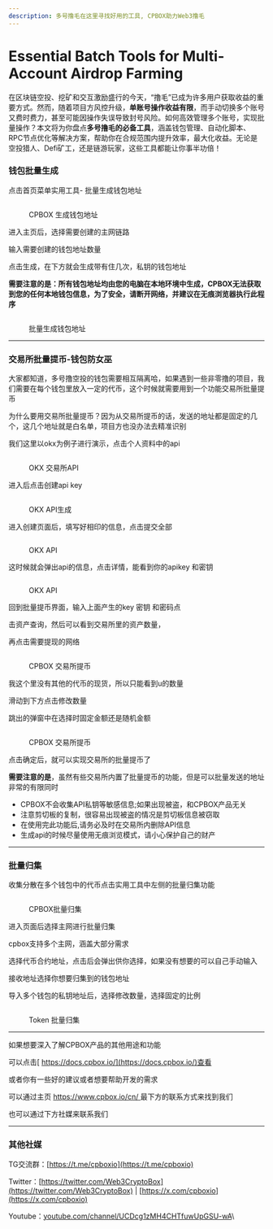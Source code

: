 ```yaml
---
description: 多号撸毛在这里寻找好用的工具, CPBOX助力Web3撸毛
---
```


# Essential Batch Tools for Multi-Account Airdrop Farming

在区块链空投、挖矿和交互激励盛行的今天，“撸毛”已成为许多用户获取收益的重要方式。然而，随着项目方风控升级，**单账号操作收益有限**，而手动切换多个账号又费时费力，甚至可能因操作失误导致封号风险。如何高效管理多个账号，实现批量操作？本文将为你盘点**多号撸毛的必备工具**，涵盖钱包管理、自动化脚本、RPC节点优化等解决方案，帮助你在合规范围内提升效率，最大化收益。无论是空投猎人、Defi矿工，还是链游玩家，这些工具都能让你事半功倍！

### 钱包批量生成

点击首页菜单实用工具- 批量生成钱包地址

<figure><img src="../../.gitbook/assets/image%20(44).png" alt=""><figcaption><p>CPBOX 生成钱包地址</p></figcaption></figure>

进入主页后，选择需要创建的主网链路

输入需要创建的钱包地址数量

点击生成，在下方就会生成带有住几次，私钥的钱包地址

**需要注意的是：所有钱包地址均由您的电脑在本地环境中生成，CPBOX无法获取到您的任何本地钱包信息，为了安全，请断开网络，并建议在无痕浏览器执行此程序**

<figure><img src="../../../.gitbook/assets/image (45).png" alt=""><figcaption><p>批量生成钱包地址</p></figcaption></figure>

***

### 交易所批量提币-钱包防女巫

大家都知道，多号撸空投的钱包需要相互隔离哈，如果遇到一些非零撸的项目，我们需要在每个钱包里放入一定的代币，这个时候就需要用到一个功能交易所批量提币

为什么要用交易所批量提币？因为从交易所提币的话，发送的地址都是固定的几个，这几个地址就是白名单，项目方也没办法去精准识别

我们这里以okx为例子进行演示，点击个人资料中的api

<figure><img src="https://uf6jjv03ijb.sg.larksuite.com/space/api/box/stream/download/asynccode/?code=YWM1OGM4YWE2OTBmMDkwNWE1NTFhYTI0OTIzZWVjMTJfVHdiWWJPRU9zcGkyMzNMRjFQV05TcDlvVDdneXlJeUJfVG9rZW46S2pDS2JWMGRrbzdyNmF4R2xJUmx4djVpZ1NoXzE3NDY0NDc4ODg6MTc0NjQ1MTQ4OF9WNA" alt=""><figcaption><p>OKX 交易所API</p></figcaption></figure>

进入后点击创建api key

<figure><img src="../../../.gitbook/assets/image (47).png" alt=""><figcaption><p>OKX API生成</p></figcaption></figure>

进入创建页面后，填写好相印的信息，点击提交全部

<figure><img src="../../../.gitbook/assets/image (48).png" alt=""><figcaption><p>OKX API</p></figcaption></figure>

这时候就会弹出api的信息，点击详情，能看到你的apikey 和密钥

<figure><img src="../../../.gitbook/assets/image (49).png" alt=""><figcaption><p>OKX API</p></figcaption></figure>

回到批量提币界面，输入上面产生的key 密钥 和密码点

击资产查询，然后可以看到交易所里的资产数量，

再点击需要提现的网络

<figure><img src="../../../.gitbook/assets/image (50).png" alt=""><figcaption><p>CPBOX 交易所提币</p></figcaption></figure>

我这个里没有其他的代币的现货，所以只能看到u的数量

滑动到下方点击修改数量

跳出的弹窗中在选择时固定金额还是随机金额

<figure><img src="../../../.gitbook/assets/image (51).png" alt=""><figcaption><p>CPBOX 交易所提币</p></figcaption></figure>

点击确定后，就可以实现交易所的批量提币了

**需要注意的是**，虽然有些交易所内置了批量提币的功能，但是可以批量发送的地址非常的有限同时

* CPBOX不会收集API私钥等敏感信息;如果出现被盗，和CPBOX产品无关
* 注意剪切板的复制，很容易出现被盗的情况是剪切板信息被窃取
* 在使用完此功能后,请务必及时在交易所内删除API信息
* 生成api的时候尽量使用无痕浏览模式，请小心保护自己的财产

***

### 批量归集

收集分散在多个钱包中的代币点击实用工具中左侧的批量归集功能

<figure><img src="../../../.gitbook/assets/image (52).png" alt=""><figcaption><p>CPBOX批量归集</p></figcaption></figure>

进入页面后选择主网进行批量归集

cpbox支持多个主网，涵盖大部分需求

选择代币合约地址，点击后会弹出供你选择，如果没有想要的可以自己手动输入

接收地址选择你想要归集到的钱包地址

导入多个钱包的私钥地址后，选择修改数量，选择固定的比例

<figure><img src="../../../.gitbook/assets/image (53).png" alt=""><figcaption><p>Token 批量归集</p></figcaption></figure>

***

如果想要深入了解CPBOX产品的其他用途和功能

可以点击[ https://docs.cpbox.io/](https://docs.cpbox.io/)查看

或者你有一些好的建议或者想要帮助开发的需求

可以通过主页 [https://www.cpbox.io/cn/ ](https://www.cpbox.io/cn/)最下方的联系方式来找到我们

也可以通过下方社媒来联系我们

***

### 其他社媒

TG交流群：[https://t.me/cpboxio](https://t.me/cpboxio)

Twitter：[https://twitter.com/Web3CryptoBox](https://twitter.com/Web3CryptoBox) | [https://x.com/cpboxio](https://x.com/cpboxio)

Youtube：[youtube.com/channel/UCDcg1zMH4CHTfuwUpGSU-wA](../../../en/solana-gong-ju/solana-yi-jian-fa-bi.md)\\

